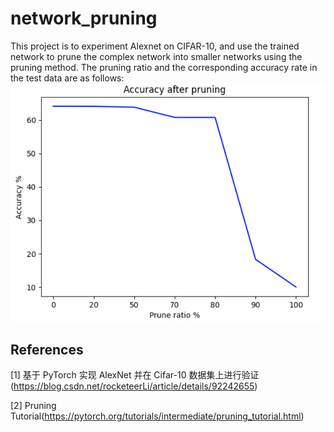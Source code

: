 # network_pruning
This project is to experiment Alexnet on CIFAR-10, and use the trained network to prune the complex network into smaller networks using the pruning method. The pruning ratio and the corresponding accuracy rate in the test data are as follows:
![alt text](https://github.com/yichenwan/network_pruning/blob/main/Accuracy%20after%20pruning.png)
## References
[1] 基于 PyTorch 实现 AlexNet 并在 Cifar-10 数据集上进行验证(https://blog.csdn.net/rocketeerLi/article/details/92242655)

[2] Pruning Tutorial(https://pytorch.org/tutorials/intermediate/pruning_tutorial.html)
